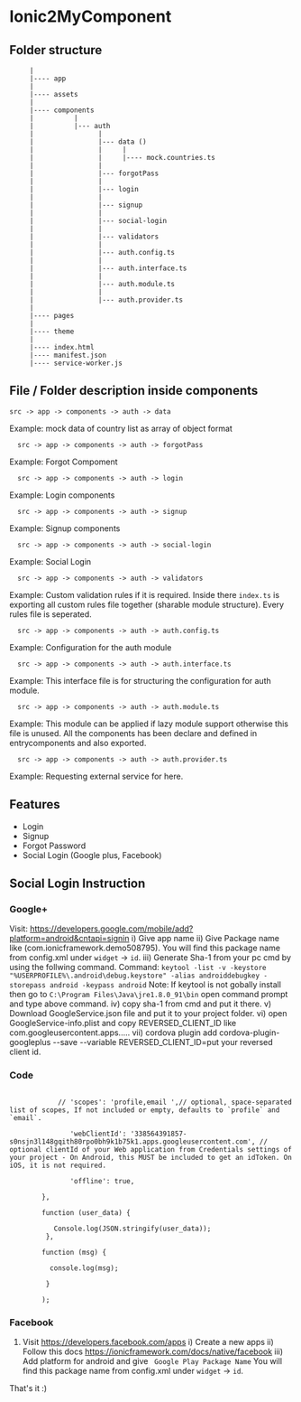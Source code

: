 # Ionic2MyComponent

## Folder structure

``` src
     |
     |---- app
     |
     |---- assets
     |
     |---- components
     |          |
     |          |--- auth
     |                |
     |                |--- data ()
     |                |     |
     |                |     |---- mock.countries.ts
     |                |
     |                |--- forgotPass
     |                |
     |                |--- login
     |                |
     |                |--- signup
     |                |
     |                |--- social-login
     |                |
     |                |--- validators
     |                |
     |                |--- auth.config.ts
     |                |
     |                |--- auth.interface.ts
     |                |
     |                |--- auth.module.ts
     |                |
     |                |--- auth.provider.ts
     |          
     |---- pages
     |
     |---- theme
     |      
     |---- index.html
     |---- manifest.json
     |---- service-worker.js
```

## File / Folder description inside components

```
src -> app -> components -> auth -> data
```

Example: mock data of country list as array of object format

```
  src -> app -> components -> auth -> forgotPass
```

Example: Forgot Compoment

```
  src -> app -> components -> auth -> login
```

Example: Login components

```
  src -> app -> components -> auth -> signup
```

Example: Signup components

```
  src -> app -> components -> auth -> social-login
```

Example: Social Login

```
  src -> app -> components -> auth -> validators
```  

Example: Custom validation rules if it is required. Inside there ``` index.ts ``` is exporting all custom rules file together (sharable module structure). Every rules file is seperated.

```
  src -> app -> components -> auth -> auth.config.ts
```

Example: Configuration for the auth module

```
  src -> app -> components -> auth -> auth.interface.ts
```

Example: This interface file is for structuring the configuration for auth module.

```
  src -> app -> components -> auth -> auth.module.ts
```

Example: This module can be applied if lazy module support otherwise this file is unused. All the components has been declare and defined in entrycomponents and also exported.

```
  src -> app -> components -> auth -> auth.provider.ts
```

Example: Requesting external service for here.


## Features
* Login
* Signup
* Forgot Password
* Social Login (Google plus, Facebook)

## Social Login Instruction

### Google+

  Visit: https://developers.google.com/mobile/add?platform=android&cntapi=signin
    i)    Give app name
    ii)   Give Package name like (com.ionicframework.demo508795). You will find this package name from    config.xml under ```widget``` -> ``` id ```.
    iii)  Generate Sha-1 from your pc cmd by using the follwing command.
          Command: ``` keytool -list -v -keystore "%USERPROFILE%\.android\debug.keystore" -alias androiddebugkey -storepass android -keypass android ```
          Note: If keytool is not gobally install then go to ``` C:\Program Files\Java\jre1.8.0_91\bin ``` open command prompt and type above command.
    iv)   copy sha-1  from cmd and put it there.
    v)    Download GoogleService.json file and put it to your project folder.
    vi)   open GoogleService-info.plist and copy REVERSED_CLIENT_ID like com.googleusercontent.apps.....
    vii)  cordova plugin add cordova-plugin-googleplus --save --variable REVERSED_CLIENT_ID=put your reversed client id.

### Code

``` window.plugins.googleplus.login({

			// 'scopes': 'profile,email ',// optional, space-separated list of scopes, If not included or empty, defaults to `profile` and `email`.

			   'webClientId': '338564391857-s0nsjn3l148gqith80rpo0bh9k1b75k1.apps.googleusercontent.com', // optional clientId of your Web application from Credentials settings of your project - On Android, this MUST be included to get an idToken. On iOS, it is not required.

			   'offline': true,

		},

		function (user_data) {

		   Console.log(JSON.stringify(user_data));
		 },

		function (msg) {

		  console.log(msg);

		 }

		);
```

### Facebook
  1) Visit https://developers.facebook.com/apps
      i)    Create a new apps
      ii)   Follow this docs https://ionicframework.com/docs/native/facebook
      iii)  Add platform for android and give ``` Google Play Package Name``` You will find this package name from    config.xml under ```widget``` -> ``` id ```.

That's it :)
